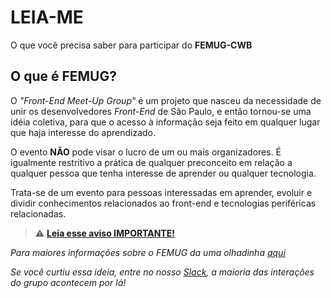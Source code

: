 # LEIA-ME

O que você precisa saber para participar do **FEMUG-CWB**

## O que é FEMUG?

O _"Front-End Meet-Up Group"_ é um projeto que nasceu da necessidade de unir os desenvolvedores _Front-End_ de São Paulo, e então tornou-se uma idéia coletiva, para que o acesso à informação seja feito em qualquer lugar que haja interesse do aprendizado.

O evento **NÃO** pode visar o lucro de um ou mais organizadores. É igualmente restritivo a prática de qualquer preconceito em relação a qualquer pessoa que tenha interesse de aprender ou qualquer tecnologia.

Trata-se de um evento para pessoas interessadas em aprender, evoluir e dividir conhecimentos relacionados ao front-end e tecnologias periféricas relacionadas.

> :warning: **[Leia esse aviso IMPORTANTE!](/AVISO.md)**

_Para maiores informações sobre o FEMUG da uma olhadinha [aqui](https://github.com/femug/femug "FEMUG BR")_

_Se você curtiu essa ideia, entre no nosso [Slack](https://femug-cwb.herokuapp.com/), a maioria das interações do grupo acontecem por lá!_
